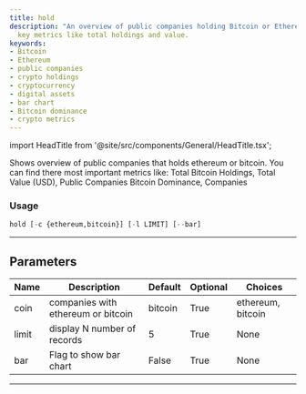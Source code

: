 ```yaml
---
title: hold
description: "An overview of public companies holding Bitcoin or Ethereum, presenting"
  key metrics like total holdings and value.
keywords:
- Bitcoin
- Ethereum
- public companies
- crypto holdings
- cryptocurrency
- digital assets
- bar chart
- Bitcoin dominance
- crypto metrics
---
```


import HeadTitle from '@site/src/components/General/HeadTitle.tsx';

<HeadTitle title="crypto/ov/hold - Reference | OpenBB Terminal Docs" />

Shows overview of public companies that holds ethereum or bitcoin. You can find there most important metrics like: Total Bitcoin Holdings, Total Value (USD), Public Companies Bitcoin Dominance, Companies

### Usage

```python
hold [-c {ethereum,bitcoin}] [-l LIMIT] [--bar]
```

---

## Parameters

| Name | Description | Default | Optional | Choices |
| ---- | ----------- | ------- | -------- | ------- |
| coin | companies with ethereum or bitcoin | bitcoin | True | ethereum, bitcoin |
| limit | display N number of records | 5 | True | None |
| bar | Flag to show bar chart | False | True | None |

---
